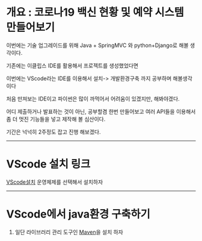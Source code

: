 # 개요 : 코로나19 백신 현황 및 예약 시스템 만들어보기 

이번에는 기술 업그레이드를 위해 Java + SpringMVC 와 python+Django로 해볼 생각이다.

기존에는 이클립스 IDE를 활용해서 프로젝트를 생성했었다면

이번에는 VScode라는 IDE를 이용해서 설치-> 개발환경구축 까지 공부하며 해볼생각이다

처음 만져보는 IDE이고 파이썬은 많이 까먹어서 어려움이 있겠지만, 해봐야겠다.


어디 제출하거나 발표하는 것이 아닌, 공부할겸 한번 만들어보고 여러 API들을 이용해서 좀 더 멋진 기능들을 넣고 제작해 볼 심산이다.

기간은 넉넉히 2주정도 잡고 진행 해보겠다.


- - - 
# VScode 설치 링크
[VScode설치](https://code.visualstudio.com/)
운영체제를 선택해서 설치하자
- - - 
# VScode에서 java환경 구축하기
1. 일단 라이브러리 관리 도구인 [Maven](http://maven.apache.org/)을 설치 하자

